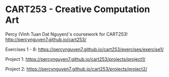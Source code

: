 # CART253 - Creative Computation Art
Percy (Vinh Tuan Dat Nguyen)'s coursework for CART253!
http://percynguyen7.github.io/cart253/

Exercises 1 - 8:
https://percynguyen7.github.io/cart253/exercises/exercise1/

Project 1:
https://percynguyen7.github.io/cart253/projects/project1/

Project 2:
https://percynguyen7.github.io/cart253/projects/project2/
